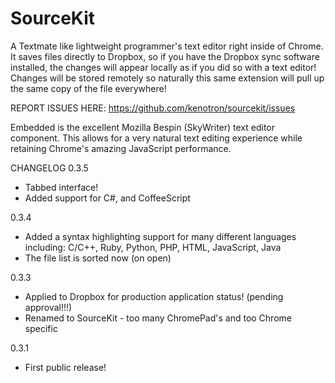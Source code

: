 SourceKit
=========
A Textmate like lightweight programmer's text editor right inside of Chrome. It saves files directly to Dropbox, so if you have the Dropbox sync software installed, the changes will appear locally as if you did so with a text editor! Changes will be stored remotely so naturally this same extension will pull up the same copy of the file everywhere!

REPORT ISSUES HERE: https://github.com/kenotron/sourcekit/issues

Embedded is the excellent Mozilla Bespin (SkyWriter) text editor component. This allows for a very natural text editing experience while retaining Chrome's amazing JavaScript performance.

CHANGELOG
0.3.5
- Tabbed interface!
- Added support for C#, and CoffeeScript

0.3.4
- Added a syntax highlighting support for many different languages including: C/C++, Ruby, Python, PHP, HTML, JavaScript, Java
- The file list is sorted now (on open)

0.3.3 
- Applied to Dropbox for production application status! (pending approval!!!)
- Renamed to SourceKit - too many ChromePad's and too Chrome specific

0.3.1 
- First public release!
